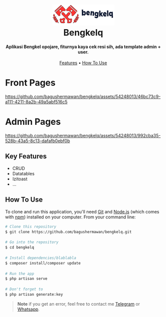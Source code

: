 
<h1 align="center">
  <br>
  <a href="#"><img src="https://github.com/bagushermawan/bengkelq/blob/master/public/assets/logo.png" alt="Markdownify" width="200"></a>
  <br>
  Bengkelq
  <br>
</h1>

<h4 align="center">Aplikasi Bengkel opojare, fiturnya kaya cek resi sih, ada template admin + user.</h4>

<p align="center">
  <a href="#key-features">Features</a> •
  <a href="#how-to-use">How To Use</a>
</p>

<h1>Front Pages</h1>


https://github.com/bagushermawan/bengkelq/assets/54248013/46bc73c9-a111-4211-8a2b-49a5abf516c5

<h1>Admin Pages</h1>


https://github.com/bagushermawan/bengkelq/assets/54248013/992cba35-528b-43a5-8c13-dafafb0ebf0b






## Key Features

* CRUD
* Datatables
* Izitoast
* ...


## How To Use

To clone and run this application, you'll need [Git](https://git-scm.com) and [Node.js](https://nodejs.org/en/download/) (which comes with [npm](http://npmjs.com)) installed on your computer. From your command line:

```bash
# Clone this repository
$ git clone https://github.com/bagushermawan/bengkelq.git

# Go into the repository
$ cd bengkelq

# Install dependencies/blablabla
$ composer install/composer update

# Run the app
$ php artisan serve

# Don't forget to
$ php artisan generate:key
```

> **Note**
> if you get an error, feel free to contact me [Telegram](https://t.me/bagusherma) or [Whatsapp](http://wa.me/6281547223631).

